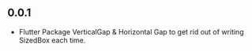 ## 0.0.1

* Flutter Package VerticalGap & Horizontal Gap to get rid out of writing SizedBox each time.

